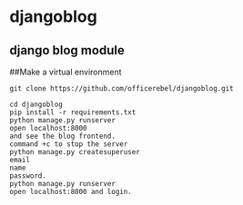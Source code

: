# djangoblog
## django blog module
##Make a virtual environment
``` cd into the virtualenviroment
git clone https://github.com/officerebel/djangoblog.git

cd djangoblog
pip install -r requirements.txt
python manage.py runserver
open localhost:8000
and see the blog frontend.
command +c to stop the server
python manage.py createsuperuser
email
name
password.
python manage.py runserver
open localhost:8000 and login.

``` 
